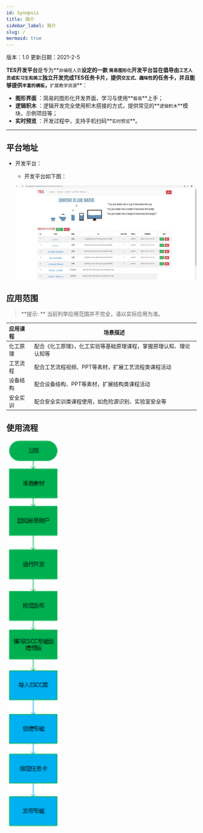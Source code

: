 ```yaml
---
id: Synopsis
title: 简介
sidebar_label: 简介
slug: /
mermaid: true
---
```


版本：1.0   更新日期：2021-2-5

**TES开发平台**是专为**`非编程人员`**设定的一款 **`简易图形化`**开发平台旨在倡导由**`工艺人员或实习生和美工`**独立开发完成TES任务卡片，提供**`交互式、趣味性`**的任务卡，并且能够提供**`丰富的模板`**，**`扩展教学资源`**：

- **图形界面** ：简易的图形化开发界面，学习与使用**`极易`**上手；
- **逻辑积木** ：逻辑开发完全使用积木搭接的方式，提供常见的**`逻辑积木`**模块，示例项目等；
- **实时预览** ：开发过程中，支持手机扫码**`实时预览`**。

-----------------------------------

## 平台地址

- 开发平台：

   - 开发平台如下图：

    ![image-20201030141115922](../static/img/20201112102444.jpg)

## 应用范围
>**提示: ** 当前列举应用范围并不完全，请以实际应用为准。

| 应用课程 | 场景描述                                                     |
| :------- | ------------------------------------------------------------ |
| 化工原理 | 配合《化工原理》，化工实验等基础原理课程，掌握原理认知、理论认知等 |
| 工艺流程 | 配合工艺流程视频、PPT等素材，扩展工艺流程类课程活动          |
| 设备结构 | 配合设备结构、PPT等素材，扩展结构类课程活动                  |
| 安全实训 | 配合安全实训类课程使用，如危险源识别、实验室安全等           |

## 使用流程

​                           ![liucheng](../static/img/liucheng.svg)



